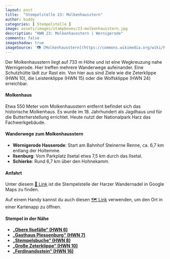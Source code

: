 ```yaml
---
layout: post
title:  "Stempelstelle 23: Molkenhausstern"
author: buddy
categories: [ Stempelstelle ]
image: assets/images/stampboxes/23-molkenhausstern.jpg
description: "HWN 23: Molkenhausstern | Wernigerode"
comments: false
imageshadow: true
imageSource: '📷 [Molkenhausstern](https://commons.wikimedia.org/wiki/File:Molkenhausstern.jpg) von <a href="//commons.wikimedia.org/wiki/User:FB1969" title="User:FB1969">FB1969</a> unter Lizenz [CC BY-SA 4.0](https://creativecommons.org/licenses/by-sa/4.0)'
---
```


Der Molkenhausstern liegt auf 733 m Höhe und ist eine Wegkreuzung nahe Wernigerode. Hier treffen mehrere Wanderwege aufeinander. Eine Schutzhütte lädt zur Rast ein. Von hier aus sind Ziele wie die Zeterklippe (HWN 10), die Leistenklippe (HWN 15) oder die Wolfsklippe (HWN 24) erreichbar.

#### Molkenhaus

Etwa 550 Meter vom Molkenhausstern entfernt befindet sich das historische Molkenhaus. Es wurde im 18. Jahrhundert als Jagdhaus und für die Butterherstellung errichtet. Heute nutzt der Nationalpark Harz das Fachwerkgebäude.

#### Wanderwege zum Molkenhausstern

- **Wernigerode Hasserode**: Start am Bahnhof Steinerne Renne, ca. 6,7 km entlang der Holtemme.
- **Ilsenburg**: Vom Parkplatz Ilsetal etwa 7,5 km durch das Ilsetal.
- **Schierke**: Rund 6,7 km über den Hohnekamm.

#### Anfahrt

Unter diesem [📍 Link](https://www.google.com/maps/dir/?api=1&origin=&destination=51.80771%2C%2010.65779) ist die Stempelstelle der Harzer Wandernadel in Google Maps zu finden.

<div class="android-only">
  Auf einem Handy kannst du auch diesen 
  <a href="geo:51.80771,10.65779">🗺️ Link</a> 
  verwenden, um den Ort in einer Kartenapp zu öffnen.
  <p></p>
</div>

#### Stempel in der Nähe

- [**„Obere Ilsefälle“ (HWN 6)**](/stempelstelle-6-bremer-huette-obere-ilsefaelle)
- [**„Gasthaus Plessenburg“ (HWN 7)**](/stempelstelle-7-gasthaus-plessenburg)
- [**„Stempelsbuche“ (HWN 8)**](/stempelstelle-8-stempelsbuche)
- [**„Große Zeterklippe“ (HWN 10)**](/stempelstelle-10-grosse-zeterklippe)
- [**„Ferdinandsstein“ (HWN 16)**](/stempelstelle-16-ferdinandsstein)
